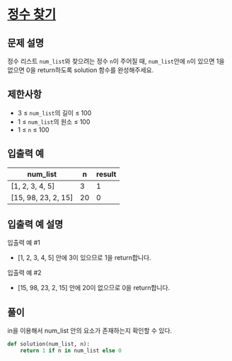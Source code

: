 # [정수 찾기][1]

## 문제 설명

정수 리스트 `num_list`와 찾으려는 정수 `n`이 주어질 때, `num_list`안에 `n`이 있으면 1을 없으면 0을 return하도록 solution 함수를 완성해주세요.

## 제한사항

- 3 ≤ `num_list`의 길이 ≤ 100
- 1 ≤ `num_list`의 원소 ≤ 100
- 1 ≤ `n` ≤ 100

## 입출력 예

| num_list            | n   | result |
| ------------------- | --- | ------ |
| [1, 2, 3, 4, 5]     | 3   | 1      |
| [15, 98, 23, 2, 15] | 20  | 0      |

## 입출력 예 설명

입출력 예 #1

- [1, 2, 3, 4, 5] 안에 3이 있으므로 1을 return합니다.

입출력 예 #2

- [15, 98, 23, 2, 15] 안에 20이 없으므로 0을 return합니다.

## 풀이

in을 이용해서 num_list 안의 요소가 존재하는지 확인할 수 있다.

```python
def solution(num_list, n):
    return 1 if n in num_list else 0
```

[1]: https://school.programmers.co.kr/learn/courses/30/lessons/181840
